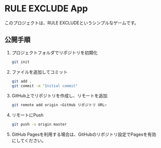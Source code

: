 # RULE EXCLUDE App

このプロジェクトは、RULE EXCLUDEというシンプルなゲームです。

## 公開手順

1. プロジェクトフォルダでリポジトリを初期化  
   ```bash
   git init
   ```

2. ファイルを追加してコミット  
   ```bash
   git add .
   git commit -m "Initial commit"
   ```

3. GitHub上でリポジトリを作成し、リモートを追加  
   ```bash
   git remote add origin <GitHub リポジトリ URL>
   ```

4. リモートにPush  
   ```bash
   git push -u origin master
   ```

5. GitHub Pagesを利用する場合は、GitHubのリポジトリ設定でPagesを有効にしてください。
